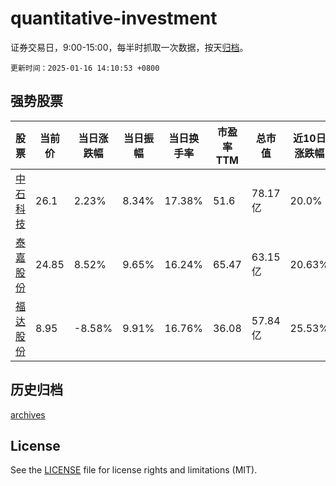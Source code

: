 # quantitative-investment

证券交易日，9:00-15:00，每半时抓取一次数据，按天[归档](archives)。

`更新时间：2025-01-16 14:10:53 +0800`

## 强势股票

|股票|当前价|当日涨跌幅|当日振幅|当日换手率|市盈率TTM|总市值|近10日涨跌幅|
|----|----|----|----|----|----|----|----|
|[中石科技](https://xueqiu.com/S/SZ300684)|26.1|2.23%|8.34%|17.38%|51.6|78.17亿|20.0%|
|[泰嘉股份](https://xueqiu.com/S/SZ002843)|24.85|8.52%|9.65%|16.24%|65.47|63.15亿|20.63%|
|[福达股份](https://xueqiu.com/S/SH603166)|8.95|-8.58%|9.91%|16.76%|36.08|57.84亿|25.53%|

## 历史归档

[archives](archives)

## License

See the [LICENSE](LICENSE) file for license rights and limitations (MIT).